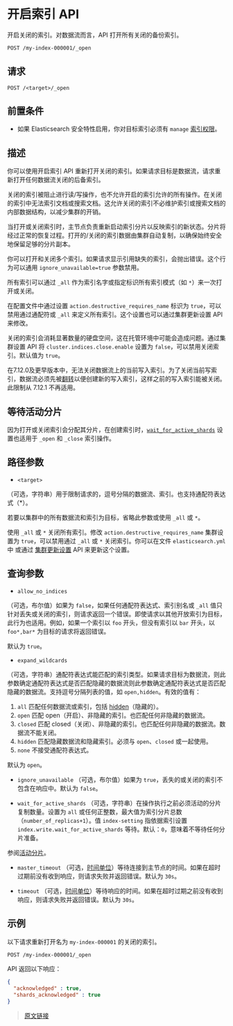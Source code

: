 # 开启索引 API

开启关闭的索引。对数据流而言，API 打开所有关闭的备份索引。

```bash
POST /my-index-000001/_open
```

## 请求

`POST /<target>/_open`

## 前置条件

- 如果 Elasticsearch 安全特性启用，你对目标索引必须有 `manage` [索引权限](/secure_the_elastic_statck/user_authorization/security_privileges#索引权限)。

## 描述

你可以使用开启索引 API 重新打开关闭的索引。如果请求目标是数据流，请求重新打开任何数据流关闭的后备索引。

关闭的索引被阻止进行读/写操作，也不允许开启的索引允许的所有操作。在关闭的索引中无法索引文档或搜索文档。这允许关闭的索引不必维护索引或搜索文档的内部数据结构，以减少集群的开销。

当打开或关闭索引时，主节点负责重新启动索引分片以反映索引的新状态。分片将经过正常的恢复过程。打开的/关闭的索引数据由集群自动复制，以确保始终安全地保留足够的分片副本。

你可以打开和关闭多个索引。如果请求显示引用缺失的索引，会抛出错误。这个行为可以通用 `ignore_unavailable=true` 参数禁用。

所有索引可以通过 `_all` 作为索引名字或指定标识所有索引模式（如 `*`）来一次打开或关闭。

在配置文件中通过设置 `action.destructive_requires_name` 标识为 `true`，可以禁用通过通配符或 `_all` 来定义所有索引。这个设置也可以通过集群更新设置 API 来修改。

关闭的索引会消耗显著数量的硬盘空间，这在托管环境中可能会造成问题。通过集群设置 API 将 `cluster.indices.close.enable` 设置为 `false`，可以禁用关闭索引。默认值为 `true`。

在7.12.0及更早版本中，无法关闭数据流上的当前写入索引。为了关闭当前写索引，数据流必须先被[翻转](/data_streams/data_streams#翻转)以便创建新的写入索引，这样之前的写入索引能被关闭。此限制从 7.12.1 不再适用。

## 等待活动分片

因为打开或关闭索引会分配其分片，在创建索引时，[`wait_for_active_shards`](/index_apis/create_index#等待活动分片) 设置也适用于 `_open` 和 `_close` 索引操作。

## 路径参数

- `<target>`

（可选，字符串）用于限制请求的，逗号分隔的数据流、索引。也支持通配符表达式（*）。

若要以集群中的所有数据流和索引为目标，省略此参数或使用 `_all` 或 `*`。

使用 `_all` 或 `*` 关闭所有索引。修改 `action.destructive_requires_name` 集群设置为 `true`，可以禁用通过 `_all` 或 `*` 关闭索引。你可以在文件 `elasticsearch.yml` 中 或通过 [集群更新设置](/rest_apis/cluster_apis/cluster_update_settings) API 来更新这个设置。

## 查询参数

- `allow_no_indices`

（可选，布尔值）如果为 `false`，如果任何通配符表达式、索引别名或 `_all` 值只针对丢失或关闭的索引，则请求返回一个错误。即使请求以其他开放索引为目标，此行为也适用。例如，如果一个索引以 `foo` 开头，但没有索引以 `bar` 开头，以 `foo*,bar*` 为目标的请求将返回错误。

默认为 `true`。

- `expand_wildcards`

（可选，字符串）通配符表达式能匹配的索引类型。如果请求目标为数据流，则此参数确定通配符表达式是否匹配隐藏的数据流则此参数确定通配符表达式是否匹配隐藏的数据流。支持逗号分隔列表的值，如 `open,hidden`。有效的值有：

1. `all`
匹配任何数据流或索引，包括 [hidden](/rest_apis/api_convention/multi_target_syntax#隐藏数据流和索引)（隐藏的）。
2. `open`
匹配 open（开启）、非隐藏的索引。也匹配任何非隐藏的数据流。
3. `closed`
匹配 closed（关闭）、非隐藏的索引。也匹配任何非隐藏的数据流。数据流不能关闭。
4. `hidden`
匹配隐藏数据流和隐藏索引。必须与 `open`、`closed` 或一起使用。
5. `none`
不接受通配符表达式。

默认为 `open`。

- `ignore_unavailable`
（可选，布尔值）如果为 `true`，丢失的或关闭的索引不包含在响应中。默认为 `false`。

- `wait_for_active_shards`
（可选，字符串）在操作执行之前必须活动的分片复制数量。设置为 `all` 或任何正整数，最大值为索引分片总数（`number_of_replicas+1`）。值 `index-setting` 指依据索引设置 `index.write.wait_for_active_shards` 等待。默认：`0`，意味着不等待任何分片准备。

参阅[活动分片](/rest_apis/document_apis/esindex#活动分片)。

- `master_timeout`
（可选，[时间单位](/rest_apis/api_convention/common_options#时间单位)）等待连接到主节点的时间。如果在超时过期前没有收到响应，则请求失败并返回错误。默认为 `30s`。

- `timeout`
（可选，[时间单位](/rest_apis/api_convention/common_options#时间单位)）等待响应的时间。如果在超时过期之前没有收到响应，则请求失败并返回错误。默认为 `30s`。

## 示例

以下请求重新打开名为 `my-index-000001` 的关闭的索引。

```bash
POST /my-index-000001/_open
```

API 返回以下响应：

```json
{
  "acknowledged" : true,
  "shards_acknowledged" : true
}
```

> [原文链接](https://www.elastic.co/guide/en/elasticsearch/reference/current/indices-open-close.html)
